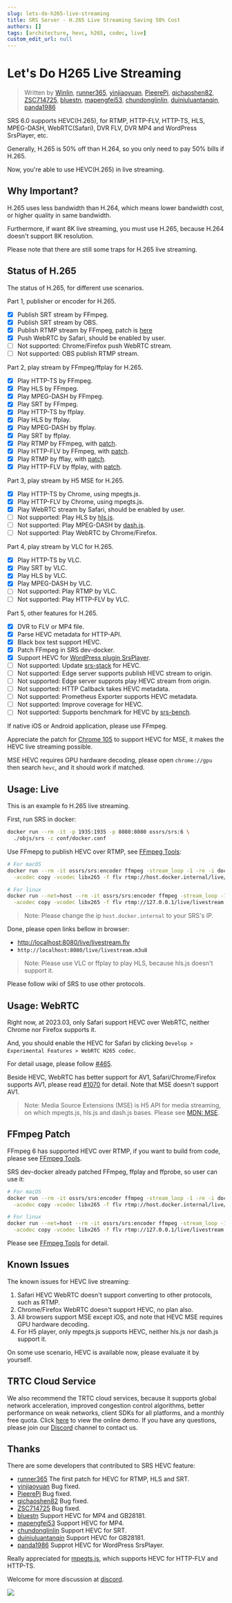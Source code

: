 ```yaml
---
slug: lets-do-h265-live-streaming
title: SRS Server - H.265 Live Streaming Saving 50% Cost
authors: []
tags: [architecture, hevc, h265, codec, live]
custom_edit_url: null
---
```


# Let's Do H265 Live Streaming

> Written by [Winlin](https://github.com/winlinvip), [runner365](https://github.com/runner365), [yinjiaoyuan](https://github.com/yinjiaoyuan), [PieerePi](https://github.com/PieerePi), [qichaoshen82](https://github.com/qichaoshen82), [ZSC714725](https://github.com/ZSC714725), [bluestn](https://github.com/bluestn), [mapengfei53](https://github.com/mapengfei53), [chundonglinlin](https://github.com/chundonglinlin), [duiniuluantanqin](https://github.com/duiniuluantanqin), [panda1986](https://github.com/panda1986)

SRS 6.0 supports HEVC(H.265), for RTMP, HTTP-FLV, HTTP-TS, HLS, MPEG-DASH, WebRTC(Safari), DVR FLV, DVR MP4 and WordPress SrsPlayer, etc.

Generally, H.265 is 50% off than H.264, so you only need to pay 50% bills if H.265.

<!--truncate-->

Now, you're able to use HEVC(H.265) in live streaming.

## Why Important?

H.265 uses less bandwidth than H.264, which means lower bandwidth cost, or higher quality in same bandwidth.

Furthermore, if want 8K live streaming, you must use H.265, because H.264 doesn't support 8K resolution.

Please note that there are still some traps for H.265 live streaming.

## Status of H.265

The status of H.265, for different use scenarios.

Part 1, publisher or encoder for H.265.

* [x] Publish SRT stream by FFmpeg.
* [x] Publish SRT stream by OBS.
* [x] Publish RTMP stream by FFmpeg, patch is [here](https://github.com/ossrs/srs/issues/465#ffmpeg-tools)
* [x] Push WebRTC by Safari, should be enabled by user.
* [ ] Not supported: Chrome/Firefox push WebRTC stream.
* [ ] Not supported: OBS publish RTMP stream.

Part 2, play stream by FFmpeg/ffplay for H.265.

* [x] Play HTTP-TS by FFmpeg.
* [x] Play HLS by FFmpeg.
* [x] Play MPEG-DASH by FFmpeg.
* [x] Play SRT by FFmpeg.
* [x] Play HTTP-TS by ffplay.
* [x] Play HLS by ffplay.
* [x] Play MPEG-DASH by ffplay.
* [x] Play SRT by ffplay.
* [x] Play RTMP by FFmpeg, with [patch](https://github.com/ossrs/srs/issues/465#ffmpeg-tools).
* [x] Play HTTP-FLV by FFmpeg, with [patch](https://github.com/ossrs/srs/issues/465#ffmpeg-tools).
* [x] Play RTMP by fflay, with [patch](https://github.com/ossrs/srs/issues/465#ffmpeg-tools).
* [x] Play HTTP-FLV by ffplay, with [patch](https://github.com/ossrs/srs/issues/465#ffmpeg-tools).

Part 3, play stream by H5 MSE for H.265.

* [x] Play HTTP-TS by Chrome, using mpegts.js.
* [x] Play HTTP-FLV by Chrome, using mpegts.js.
* [x] Play WebRTC stream by Safari, should be enabled by user.
* [ ] Not supported: Play HLS by [hls.js](https://github.com/video-dev/hls.js).
* [ ] Not supported: Play MPEG-DASH by [dash.js](https://github.com/Dash-Industry-Forum/dash.js).
* [ ] Not supported: Play WebRTC by Chrome/Firefox.

Part 4, play stream by VLC for H.265.

* [x] Play HTTP-TS by VLC.
* [x] Play SRT by VLC.
* [x] Play HLS by VLC.
* [x] Play MPEG-DASH by VLC.
* [ ] Not supported: Play RTMP by VLC.
* [ ] Not supported: Play HTTP-FLV by VLC.

Part 5, other features for H.265.

* [x] DVR to FLV or MP4 file.
* [x] Parse HEVC metadata for HTTP-API.
* [x] Black box test support HEVC.
* [x] Patch FFmpeg in SRS dev-docker.
* [x] Support HEVC for [WordPress plugin SrsPlayer](https://github.com/ossrs/WordPress-Plugin-SrsPlayer).
* [ ] Not supported: Update [srs-stack](https://github.com/ossrs/srs-stack) for HEVC.
* [ ] Not supported: Edge server supports publish HEVC stream to origin.
* [ ] Not supported: Edge server supprots play HEVC stream from origin.
* [ ] Not supported: HTTP Callback takes HEVC metadata.
* [ ] Not supported: Prometheus Exporter supports HEVC metadata.
* [ ] Not supported: Improve coverage for HEVC.
* [ ] Not supported: Supports benchmark for HEVC by [srs-bench](https://github.com/ossrs/srs-bench).

If native iOS or Android application, please use FFmpeg.

Appreciate the patch for [Chrome 105](https://zhuanlan.zhihu.com/p/541082191) to support HEVC for MSE, it makes the HEVC
live streaming possible.

MSE HEVC requires GPU hardware decoding, please open `chrome://gpu` then search `hevc`, and it should work if matched.

## Usage: Live

This is an example fo H.265 live streaming.

First, run SRS in docker:

```bash
docker run --rm -it -p 1935:1935 -p 8080:8080 ossrs/srs:6 \
  ./objs/srs -c conf/docker.conf
```

Use FFmepg to publish HEVC over RTMP, see [FFmpeg Tools](#ffmpeg-tools):

```bash
# For macOS
docker run --rm -it ossrs/srs:encoder ffmpeg -stream_loop -1 -re -i doc/source.flv \
  -acodec copy -vcodec libx265 -f flv rtmp://host.docker.internal/live/livestream

# For linux
docker run --net=host --rm -it ossrs/srs:encoder ffmpeg -stream_loop -1 -re -i doc/source.flv \
  -acodec copy -vcodec libx265 -f flv rtmp://127.0.0.1/live/livestream
```

> Note: Please change the ip `host.docker.internal` to your SRS's IP.

Done, please open links bellow in browser:

* [http://localhost:8080/live/livestream.flv](http://localhost:8080/players/srs_player.html?stream=livestream.flv)
* `http://localhost:8080/live/livestream.m3u8`

> Note: Please use VLC or ffplay to play HLS, because hls.js doesn't support it.

Please follow wiki of SRS to use other protocols.

## Usage: WebRTC

Right now, at 2023.03, only Safari support HEVC over WebRTC, neither Chrome nor Firefox supports it.

And, you should enable the HEVC for Safari by clicking `Develop > Experimental Features > WebRTC H265 codec`.

For detail usage, please follow [#465](https://github.com/ossrs/srs/issues/465#safari-webrtc).

Beside HEVC, WebRTC has better support for AV1, Safari/Chrome/Firefox supports AV1, please read [#1070](https://github.com/ossrs/srs/issues/1070) for detail.
Note that MSE doesn't support AV1.

> Note: Media Source Extensions (MSE) is H5 API for media streaming, on which mpegts.js, hls.js and dash.js bases. Please see [MDN: MSE](https://developer.mozilla.org/en-US/docs/Web/API/Media_Source_Extensions_API).

## FFmpeg Patch

FFmpeg 6 has supported HEVC over RTMP, if you want to build from code, please see
[FFmpeg Tools](/docs/v6/doc/hevc#ffmpeg-tools#ffmpeg-tools).

SRS dev-docker already patched FFmpeg, ffplay and ffprobe, so user can use it:

```bash
# For macOS
docker run --rm -it ossrs/srs:encoder ffmpeg -stream_loop -1 -re -i doc/source.flv \
  -acodec copy -vcodec libx265 -f flv rtmp://host.docker.internal/live/livestream

# For linux
docker run --net=host --rm -it ossrs/srs:encoder ffmpeg -stream_loop -1 -re -i doc/source.flv \
  -acodec copy -vcodec libx265 -f flv rtmp://127.0.0.1/live/livestream
```

Please see [FFmpeg Tools](/docs/v6/doc/hevc#ffmpeg-tools#ffmpeg-tools) for detail.

## Known Issues

The known issues for HEVC live streaming:

1. Safari HEVC WebRTC doesn't support converting to other protocols, such as RTMP.
2. Chrome/Firefox WebRTC doesn't support HEVC, no plan also.
3. All browsers support MSE except iOS, and note that HEVC MSE requires GPU hardware decoding.
4. For H5 player, only mpegts.js supports HEVC, neither hls.js nor dash.js support it.

On some use scenario, HEVC is available now, please evaluate it by yourself.

## TRTC Cloud Service

We also recommend the TRTC cloud services, because it supports global network acceleration, improved congestion control
algorithms, better performance on weak networks, client SDKs for all platforms, and a monthly free quota. Click
[here](https://trtc.io/demo?utm_source=community&utm_medium=ossrs&utm_campaign=OBS-WHIP-TRTC&_channel_track_key=lfJKyOlF)
to view the online demo. If you have any questions, please join our [Discord](https://discord.gg/DCCH6HyhuT) channel
to contact us.

## Thanks

There are some developers that contributed to SRS HEVC feature:

* [runner365](https://github.com/runner365) The first patch for HEVC for RTMP, HLS and SRT.
* [yinjiaoyuan](https://github.com/yinjiaoyuan) Bug fixed.
* [PieerePi](https://github.com/PieerePi) Bug fixed.
* [qichaoshen82](https://github.com/qichaoshen82) Bug fixed.
* [ZSC714725](https://github.com/ZSC714725) Bug fixed.
* [bluestn](https://github.com/bluestn) Support HEVC for MP4 and GB28181.
* [mapengfei53](https://github.com/mapengfei53) Support HEVC for MP4.
* [chundonglinlin](https://github.com/chundonglinlin) Support HEVC for SRT.
* [duiniuluantanqin](https://github.com/duiniuluantanqin) Support HEVC for GB28181.
* [panda1986](https://github.com/panda1986) Supprot HEVC for WordPress SrsPlayer.

Really appreciated for [mpegts.js](https://github.com/xqq/mpegts.js), which supports HEVC for HTTP-FLV and HTTP-TS.

Welcome for more discussion at [discord](https://discord.gg/bQUPDRqy79).

![](https://ossrs.net/gif/v1/sls.gif?site=ossrs.io&path=/lts/blog-en/23-03-07-Lets-Do-H265-Live-Streaming)
